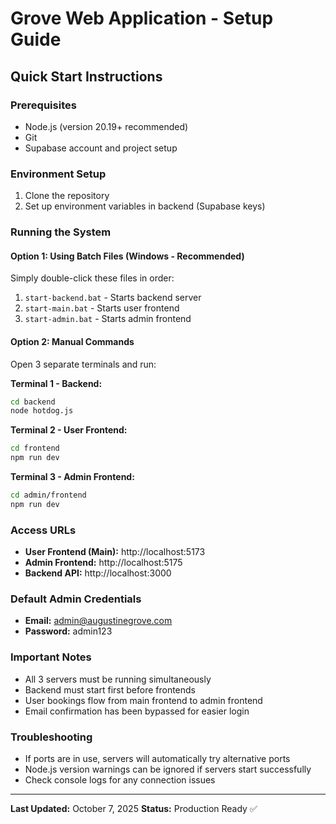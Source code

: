 # Grove Web Application - Setup Guide

## Quick Start Instructions

### Prerequisites
- Node.js (version 20.19+ recommended)
- Git
- Supabase account and project setup

### Environment Setup
1. Clone the repository
2. Set up environment variables in backend (Supabase keys)

### Running the System

#### Option 1: Using Batch Files (Windows - Recommended)
Simply double-click these files in order:
1. `start-backend.bat` - Starts backend server
2. `start-main.bat` - Starts user frontend
3. `start-admin.bat` - Starts admin frontend

#### Option 2: Manual Commands
Open 3 separate terminals and run:

**Terminal 1 - Backend:**
```bash
cd backend
node hotdog.js
```

**Terminal 2 - User Frontend:**
```bash
cd frontend
npm run dev
```

**Terminal 3 - Admin Frontend:**
```bash
cd admin/frontend
npm run dev
```

### Access URLs
- **User Frontend (Main):** http://localhost:5173
- **Admin Frontend:** http://localhost:5175
- **Backend API:** http://localhost:3000

### Default Admin Credentials
- **Email:** admin@augustinegrove.com
- **Password:** admin123

### Important Notes
- All 3 servers must be running simultaneously
- Backend must start first before frontends
- User bookings flow from main frontend to admin frontend
- Email confirmation has been bypassed for easier login

### Troubleshooting
- If ports are in use, servers will automatically try alternative ports
- Node.js version warnings can be ignored if servers start successfully
- Check console logs for any connection issues

---
**Last Updated:** October 7, 2025
**Status:** Production Ready ✅